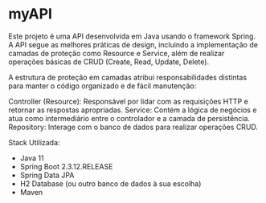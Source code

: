 # myAPI
Este projeto é uma API desenvolvida em Java usando o framework Spring. A API segue as melhores práticas de design, incluindo a implementação de camadas de proteção como Resource e Service, além de realizar operações básicas de CRUD (Create, Read, Update, Delete).

A estrutura de proteção em camadas atribui responsabilidades distintas para manter o código organizado e de fácil manutenção:

Controller (Resource): Responsável por lidar com as requisições HTTP e retornar as respostas apropriadas.
Service: Contém a lógica de negócios e atua como intermediário entre o controlador e a camada de persistência.
Repository: Interage com o banco de dados para realizar operações CRUD.

Stack Utilizada:
- Java 11
- Spring Boot 2.3.12.RELEASE
- Spring Data JPA
- H2 Database (ou outro banco de dados à sua escolha)
- Maven
